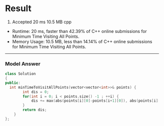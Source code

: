 # Result

1. Accepted 20 ms 10.5 MB cpp

- Runtime: 20 ms, faster than 42.39% of C++ online submissions for Minimum Time Visiting All Points.
- Memory Usage: 10.5 MB, less than 14.14% of C++ online submissions for Minimum Time Visiting All Points.

---

### Model Answer
``` C++
class Solution
{
public:
  int minTimeToVisitAllPoints(vector<vector<int>>& points) {
        int dis = 0;
        for(int i = 0; i < points.size() -1 ; ++i) {
            dis += max(abs(points[i][0]-points[i+1][0]), abs(points[i][1]-points[i+1][1]));
        }
        return dis;
    }
};
```